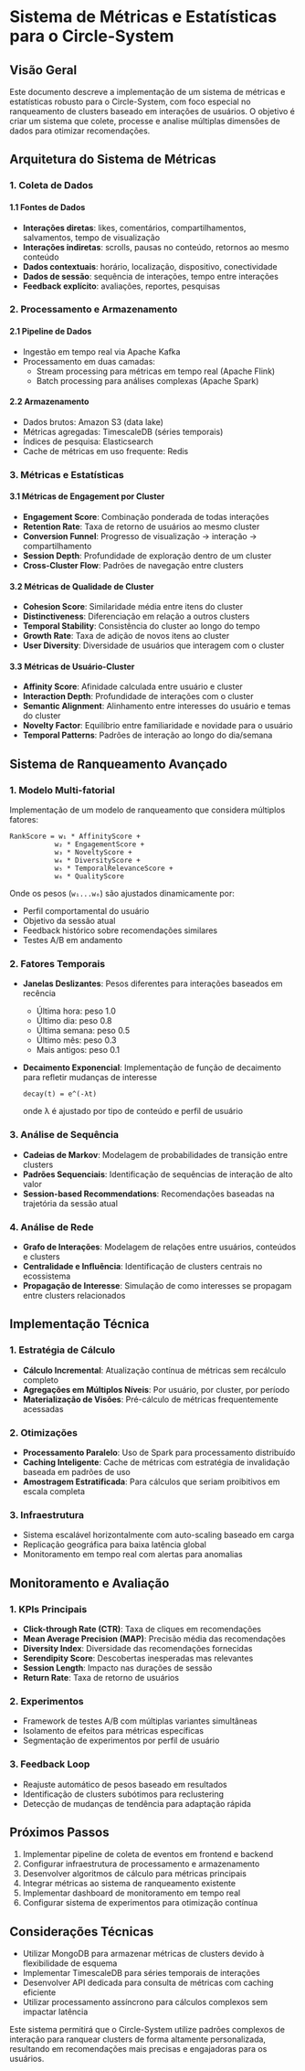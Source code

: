 # Sistema de Métricas e Estatísticas para o Circle-System

## Visão Geral

Este documento descreve a implementação de um sistema de métricas e estatísticas robusto para o Circle-System, com foco especial no ranqueamento de clusters baseado em interações de usuários. O objetivo é criar um sistema que colete, processe e analise múltiplas dimensões de dados para otimizar recomendações.

## Arquitetura do Sistema de Métricas

### 1. Coleta de Dados

#### 1.1 Fontes de Dados
- **Interações diretas**: likes, comentários, compartilhamentos, salvamentos, tempo de visualização
- **Interações indiretas**: scrolls, pausas no conteúdo, retornos ao mesmo conteúdo
- **Dados contextuais**: horário, localização, dispositivo, conectividade
- **Dados de sessão**: sequência de interações, tempo entre interações
- **Feedback explícito**: avaliações, reportes, pesquisas

### 2. Processamento e Armazenamento

#### 2.1 Pipeline de Dados
- Ingestão em tempo real via Apache Kafka
- Processamento em duas camadas:
  - Stream processing para métricas em tempo real (Apache Flink)
  - Batch processing para análises complexas (Apache Spark)

#### 2.2 Armazenamento
- Dados brutos: Amazon S3 (data lake)
- Métricas agregadas: TimescaleDB (séries temporais)
- Índices de pesquisa: Elasticsearch
- Cache de métricas em uso frequente: Redis

### 3. Métricas e Estatísticas

#### 3.1 Métricas de Engagement por Cluster
- **Engagement Score**: Combinação ponderada de todas interações
- **Retention Rate**: Taxa de retorno de usuários ao mesmo cluster
- **Conversion Funnel**: Progresso de visualização → interação → compartilhamento
- **Session Depth**: Profundidade de exploração dentro de um cluster
- **Cross-Cluster Flow**: Padrões de navegação entre clusters

#### 3.2 Métricas de Qualidade de Cluster
- **Cohesion Score**: Similaridade média entre itens do cluster
- **Distinctiveness**: Diferenciação em relação a outros clusters
- **Temporal Stability**: Consistência do cluster ao longo do tempo
- **Growth Rate**: Taxa de adição de novos itens ao cluster
- **User Diversity**: Diversidade de usuários que interagem com o cluster

#### 3.3 Métricas de Usuário-Cluster
- **Affinity Score**: Afinidade calculada entre usuário e cluster
- **Interaction Depth**: Profundidade de interações com o cluster
- **Semantic Alignment**: Alinhamento entre interesses do usuário e temas do cluster
- **Novelty Factor**: Equilíbrio entre familiaridade e novidade para o usuário
- **Temporal Patterns**: Padrões de interação ao longo do dia/semana

## Sistema de Ranqueamento Avançado

### 1. Modelo Multi-fatorial

Implementação de um modelo de ranqueamento que considera múltiplos fatores:

```
RankScore = w₁ * AffinityScore + 
           w₂ * EngagementScore + 
           w₃ * NoveltyScore + 
           w₄ * DiversityScore + 
           w₅ * TemporalRelevanceScore + 
           w₆ * QualityScore
```

Onde os pesos (`w₁...w₆`) são ajustados dinamicamente por:
- Perfil comportamental do usuário
- Objetivo da sessão atual
- Feedback histórico sobre recomendações similares
- Testes A/B em andamento

### 2. Fatores Temporais

- **Janelas Deslizantes**: Pesos diferentes para interações baseados em recência
  - Última hora: peso 1.0
  - Último dia: peso 0.8
  - Última semana: peso 0.5
  - Último mês: peso 0.3
  - Mais antigos: peso 0.1

- **Decaimento Exponencial**: Implementação de função de decaimento para refletir mudanças de interesse
  ```
  decay(t) = e^(-λt)
  ```
  onde λ é ajustado por tipo de conteúdo e perfil de usuário

### 3. Análise de Sequência

- **Cadeias de Markov**: Modelagem de probabilidades de transição entre clusters
- **Padrões Sequenciais**: Identificação de sequências de interação de alto valor
- **Session-based Recommendations**: Recomendações baseadas na trajetória da sessão atual

### 4. Análise de Rede

- **Grafo de Interações**: Modelagem de relações entre usuários, conteúdos e clusters
- **Centralidade e Influência**: Identificação de clusters centrais no ecossistema
- **Propagação de Interesse**: Simulação de como interesses se propagam entre clusters relacionados

## Implementação Técnica

### 1. Estratégia de Cálculo

- **Cálculo Incremental**: Atualização contínua de métricas sem recálculo completo
- **Agregações em Múltiplos Níveis**: Por usuário, por cluster, por período
- **Materialização de Visões**: Pré-cálculo de métricas frequentemente acessadas

### 2. Otimizações

- **Processamento Paralelo**: Uso de Spark para processamento distribuído
- **Caching Inteligente**: Cache de métricas com estratégia de invalidação baseada em padrões de uso
- **Amostragem Estratificada**: Para cálculos que seriam proibitivos em escala completa

### 3. Infraestrutura

- Sistema escalável horizontalmente com auto-scaling baseado em carga
- Replicação geográfica para baixa latência global
- Monitoramento em tempo real com alertas para anomalias

## Monitoramento e Avaliação

### 1. KPIs Principais

- **Click-through Rate (CTR)**: Taxa de cliques em recomendações
- **Mean Average Precision (MAP)**: Precisão média das recomendações
- **Diversity Index**: Diversidade das recomendações fornecidas
- **Serendipity Score**: Descobertas inesperadas mas relevantes
- **Session Length**: Impacto nas durações de sessão
- **Return Rate**: Taxa de retorno de usuários

### 2. Experimentos

- Framework de testes A/B com múltiplas variantes simultâneas
- Isolamento de efeitos para métricas específicas
- Segmentação de experimentos por perfil de usuário

### 3. Feedback Loop

- Reajuste automático de pesos baseado em resultados
- Identificação de clusters subótimos para reclustering
- Detecção de mudanças de tendência para adaptação rápida

## Próximos Passos

1. Implementar pipeline de coleta de eventos em frontend e backend
2. Configurar infraestrutura de processamento e armazenamento
3. Desenvolver algoritmos de cálculo para métricas principais
4. Integrar métricas ao sistema de ranqueamento existente
5. Implementar dashboard de monitoramento em tempo real
6. Configurar sistema de experimentos para otimização contínua

## Considerações Técnicas

- Utilizar MongoDB para armazenar métricas de clusters devido à flexibilidade de esquema
- Implementar TimescaleDB para séries temporais de interações
- Desenvolver API dedicada para consulta de métricas com caching eficiente
- Utilizar processamento assíncrono para cálculos complexos sem impactar latência

Este sistema permitirá que o Circle-System utilize padrões complexos de interação para ranquear clusters de forma altamente personalizada, resultando em recomendações mais precisas e engajadoras para os usuários. 
